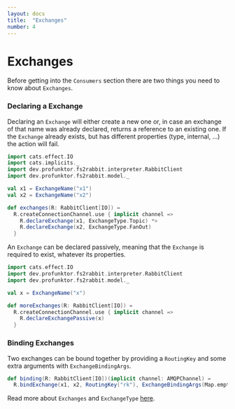 ```yaml
---
layout: docs
title:  "Exchanges"
number: 4
---
```


# Exchanges

Before getting into the `Consumers` section there are two things you need to know about `Exchanges`.

### Declaring a Exchange

Declaring an `Exchange` will either create a new one or, in case an exchange of that name was already declared, returns a reference to an existing one.
If the `Exchange` already exists, but has different properties (type, internal, ...) the action will fail.

```scala mdoc:silent
import cats.effect.IO
import cats.implicits._
import dev.profunktor.fs2rabbit.interpreter.RabbitClient
import dev.profunktor.fs2rabbit.model._

val x1 = ExchangeName("x1")
val x2 = ExchangeName("x2")

def exchanges(R: RabbitClient[IO]) =
  R.createConnectionChannel.use { implicit channel =>
    R.declareExchange(x1, ExchangeType.Topic) *>
    R.declareExchange(x2, ExchangeType.FanOut)
  }
```

An `Exchange` can be declared passively, meaning that the `Exchange` is required to exist, whatever its properties.

```scala mdoc:silent
import cats.effect.IO
import dev.profunktor.fs2rabbit.interpreter.RabbitClient
import dev.profunktor.fs2rabbit.model._

val x = ExchangeName("x")

def moreExchanges(R: RabbitClient[IO]) =
  R.createConnectionChannel.use { implicit channel =>
    R.declareExchangePassive(x)
  }
```

### Binding Exchanges

Two exchanges can be bound together by providing a `RoutingKey` and some extra arguments with `ExchangeBindingArgs`.

```scala mdoc:silent
def binding(R: RabbitClient[IO])(implicit channel: AMQPChannel) =
  R.bindExchange(x1, x2, RoutingKey("rk"), ExchangeBindingArgs(Map.empty))
```

Read more about `Exchanges` and `ExchangeType` [here](https://www.rabbitmq.com/tutorials/amqp-concepts.html#exchanges).
